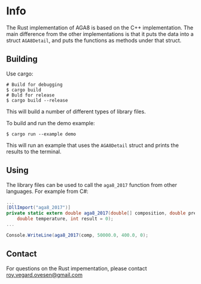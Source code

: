 # Info
The Rust implementation of AGA8 is based on the C++ implementation.
The main difference from the other implementations is that it puts
the data into a struct `AGA8Detail`, and puts the functions as
methods under that struct.

## Building
Use cargo:

```shell
# Build for debugging
$ cargo build
# Buld for release
$ cargo build --release
```
This will build a number of different types of library files.

To build and run the demo example:
```shell
$ cargo run --example demo
```
This will run an example that uses the `AGA8Detail` struct
and prints the results to the terminal.

## Using
The library files can be used to call the `aga8_2017` function
from other languages. For example from C#:

```c#
...
[DllImport("aga8_2017")]
private static extern double aga8_2017(double[] composition, double pressure,
    double temperature, int result = 0);
...

Console.WriteLine(aga8_2017(comp, 50000.0, 400.0, 0);
```

## Contact
For questions on the Rust impementation, please contact roy.vegard.ovesen@gmail.com

